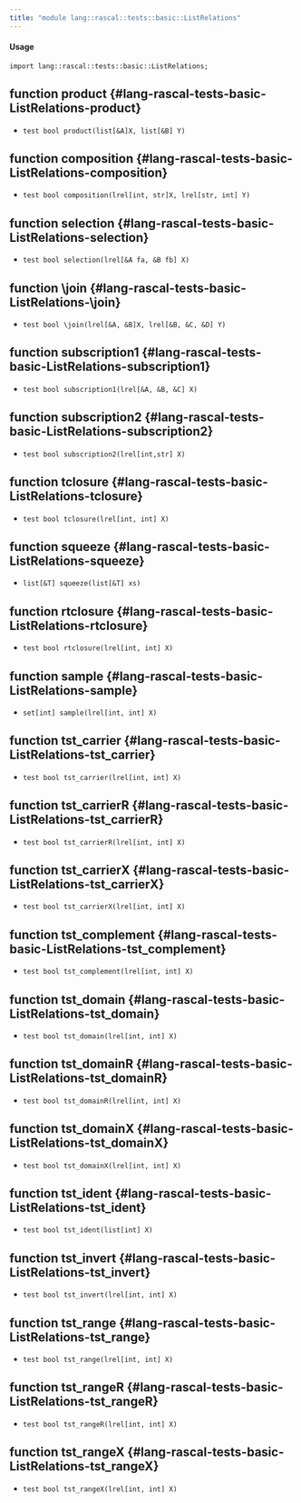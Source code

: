 ```yaml
---
title: "module lang::rascal::tests::basic::ListRelations"
---
```


#### Usage

`import lang::rascal::tests::basic::ListRelations;`


## function product {#lang-rascal-tests-basic-ListRelations-product}

* ``test bool product(list[&A]X, list[&B] Y)``

## function composition {#lang-rascal-tests-basic-ListRelations-composition}

* ``test bool composition(lrel[int, str]X, lrel[str, int] Y)``

## function selection {#lang-rascal-tests-basic-ListRelations-selection}

* ``test bool selection(lrel[&A fa, &B fb] X)``

## function \join {#lang-rascal-tests-basic-ListRelations-\join}

* ``test bool \join(lrel[&A, &B]X, lrel[&B, &C, &D] Y)``

## function subscription1 {#lang-rascal-tests-basic-ListRelations-subscription1}

* ``test bool subscription1(lrel[&A, &B, &C] X)``

## function subscription2 {#lang-rascal-tests-basic-ListRelations-subscription2}

* ``test bool subscription2(lrel[int,str] X)``

## function tclosure {#lang-rascal-tests-basic-ListRelations-tclosure}

* ``test bool tclosure(lrel[int, int] X)``

## function squeeze {#lang-rascal-tests-basic-ListRelations-squeeze}

* ``list[&T] squeeze(list[&T] xs)``

## function rtclosure {#lang-rascal-tests-basic-ListRelations-rtclosure}

* ``test bool rtclosure(lrel[int, int] X)``

## function sample {#lang-rascal-tests-basic-ListRelations-sample}

* ``set[int] sample(lrel[int, int] X)``

## function tst_carrier {#lang-rascal-tests-basic-ListRelations-tst_carrier}

* ``test bool tst_carrier(lrel[int, int] X)``

## function tst_carrierR {#lang-rascal-tests-basic-ListRelations-tst_carrierR}

* ``test bool tst_carrierR(lrel[int, int] X)``

## function tst_carrierX {#lang-rascal-tests-basic-ListRelations-tst_carrierX}

* ``test bool tst_carrierX(lrel[int, int] X)``

## function tst_complement {#lang-rascal-tests-basic-ListRelations-tst_complement}

* ``test bool tst_complement(lrel[int, int] X)``

## function tst_domain {#lang-rascal-tests-basic-ListRelations-tst_domain}

* ``test bool tst_domain(lrel[int, int] X)``

## function tst_domainR {#lang-rascal-tests-basic-ListRelations-tst_domainR}

* ``test bool tst_domainR(lrel[int, int] X)``

## function tst_domainX {#lang-rascal-tests-basic-ListRelations-tst_domainX}

* ``test bool tst_domainX(lrel[int, int] X)``

## function tst_ident {#lang-rascal-tests-basic-ListRelations-tst_ident}

* ``test bool tst_ident(list[int] X)``

## function tst_invert {#lang-rascal-tests-basic-ListRelations-tst_invert}

* ``test bool tst_invert(lrel[int, int] X)``

## function tst_range {#lang-rascal-tests-basic-ListRelations-tst_range}

* ``test bool tst_range(lrel[int, int] X)``

## function tst_rangeR {#lang-rascal-tests-basic-ListRelations-tst_rangeR}

* ``test bool tst_rangeR(lrel[int, int] X)``

## function tst_rangeX {#lang-rascal-tests-basic-ListRelations-tst_rangeX}

* ``test bool tst_rangeX(lrel[int, int] X)``

